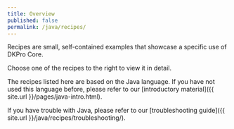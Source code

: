 ```yaml
---
title: Overview
published: false
permalink: /java/recipes/
---
```


Recipes are small, self-contained examples that showcase a specific use of DKPro Core. 

Choose one of the recipes to the right to view it in detail.

The recipes listed here are based on the Java language. If you have not used this language before,
please refer to our [introductory material]({{ site.url }}/pages/java-intro.html).

If you have trouble with Java, please refer to our 
[troubleshooting guide]({{ site.url }}/java/recipes/troubleshooting/).
